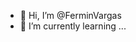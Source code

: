- 👋 Hi, I’m @FerminVargas
- 🌱 I’m currently learning ...

<!---
FerminVargas/FerminVargas is a ✨ special ✨ repository because its `README.md` (this file) appears on your GitHub profile.
You can click the Preview link to take a look at your changes.
--->
